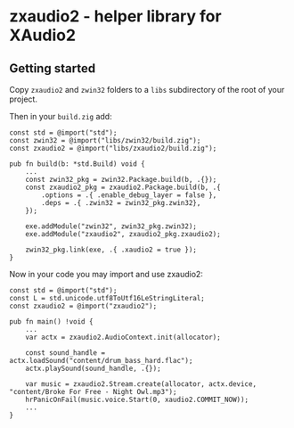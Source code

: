 # zxaudio2 - helper library for XAudio2

## Getting started

Copy `zxaudio2` and `zwin32` folders to a `libs` subdirectory of the root of your project.

Then in your `build.zig` add:

```zig
const std = @import("std");
const zwin32 = @import("libs/zwin32/build.zig");
const zxaudio2 = @import("libs/zxaudio2/build.zig");

pub fn build(b: *std.Build) void {
    ...
    const zwin32_pkg = zwin32.Package.build(b, .{});
    const zxaudio2_pkg = zxaudio2.Package.build(b, .{
        .options = .{ .enable_debug_layer = false },
        .deps = .{ .zwin32 = zwin32_pkg.zwin32},
    });

    exe.addModule("zwin32", zwin32_pkg.zwin32);
    exe.addModule("zxaudio2", zxaudio2_pkg.zxaudio2);

    zwin32_pkg.link(exe, .{ .xaudio2 = true });
}
```

Now in your code you may import and use zxaudio2:

```zig
const std = @import("std");
const L = std.unicode.utf8ToUtf16LeStringLiteral;
const zxaudio2 = @import("zxaudio2");

pub fn main() !void {
    ...
    var actx = zxaudio2.AudioContext.init(allocator);

    const sound_handle = actx.loadSound("content/drum_bass_hard.flac");
    actx.playSound(sound_handle, .{});

    var music = zxaudio2.Stream.create(allocator, actx.device, "content/Broke For Free - Night Owl.mp3");
    hrPanicOnFail(music.voice.Start(0, xaudio2.COMMIT_NOW));
    ...
}
```

